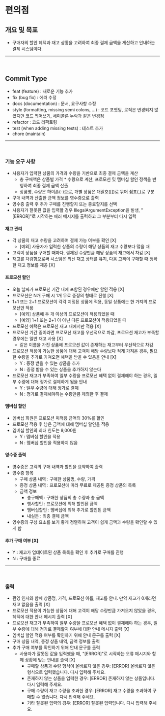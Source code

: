 # 편의점

## 개요 및 목표
- 구매자의 할인 혜택과 재고 상황을 고려하여 최종 결제 금액을 계산하고 안내하는 결제 시스템이다.
---
<br>

## Commit Type
- feat (feature) : 새로운 기능 추가
- fix (bug fix) : 에러 수정
- docs (documentation) : 문서, 요구사항 수정
- style (formatting, missing semi colons, …) : 코드 포맷팅, 로직은 변경되지 않았지만 코드 띄어쓰기, 세미콜론 누락과 같은 변경점
- refactor : 코드 리팩토링
- test (when adding missing tests) : 테스트 추가
- chore (maintain)
---
<br>

### 기능 요구 사항
- 사용자가 입력한 상품의 가격과 수량을 기반으로 최종 결제 금액을 계산
    - 총 구매액은 상품별 가격 * 수량으로 계산, 프로모션 및 멤버십 할인 정책을 반영하여 최종 결제 금액 산출
    - 상품명, 수량은 하이픈(-)으로, 개별 상품은 대괄호([])로 묶어 쉼표(,)로 구분
- 구매 내역과 산출한 금액 정보를 영수증으로 출력
- 영수증 출력 후 추가 구매를 진행할지 또는 종료할지를 선택
- 사용자가 잘못된 값을 입력할 경우 IllegalArgumentException을 발생, "[ERROR]"로 시작하는 에러 메시지를 출력하고 그 부분부터 다시 입력

#### 재고 관리
- 각 상품의 재고 수량을 고려하여 결제 가능 여부를 확인 [X]
    - [예외] 사용자가 입력한 상품의 수량이 해당 상품의 재고 수량보다 많을 때
- 고객이 상품을 구매할 때마다, 결제된 수량만큼 해당 상품의 재고에서 차감 [X]
- 재고를 차감함으로써 시스템은 최신 재고 상태를 유지, 다음 고객이 구매할 때 정확한 재고 정보를 제공 [X]

#### 프로모션 할인
- 오늘 날짜가 프로모션 기간 내에 포함된 경우에만 할인 적용 [X]
- 프로모션은 N개 구매 시 1개 무료 증정의 형태로 진행 [X]
- 1+1 또는 2+1 프로모션이 각각 지정된 상품에 적용, 동일 상품에는 한 가지의 프로모션만 적용
    - [예외] 상품에 두 개 이상의 프로모션이 적용되었을 때
    - [예외] 1+1 또는 2+1 이 아닌 다른 프로모션이 적용되었을 때
- 프로모션 혜택은 프로모션 재고 내에서만 적용 [X]
- 프로모션 기간 중이라면 프로모션 재고를 우선적으로 차감, 프로모션 재고가 부족할 경우에는 일반 재고 사용 [X]
    - 같은 이름을 가진 상품에 프로모션 값이 존재하는 재고부터 우선적으로 차감
- 프로모션 적용이 가능한 상품에 대해 고객이 해당 수량보다 적게 가져온 경우, 필요한 수량을 추가로 가져오면 혜택을 받을 수 있음을 안내 [X]
    - Y : 증정 받을 수 있는 상품을 추가
    - N : 증정 받을 수 있는 상품을 추가하지 않는다
- 프로모션 재고가 부족하여 일부 수량을 프로모션 혜택 없이 결제해야 하는 경우, 일부 수량에 대해 정가로 결제하게 됨을 안내
    - Y : 일부 수량에 대해 정가로 결제
    - N : 정가로 결제해야하는 수량만큼 제외한 후 결제

#### 멤버십 할인
- 멤버십 회원은 프로모션 미적용 금액의 30%를 할인
- 프로모션 적용 후 남은 금액에 대해 멤버십 할인을 적용
- 멤버십 할인의 최대 한도는 8,000원
    - Y : 멤버십 할인을 적용
    - N : 멤버십 할인을 적용하지 않음

#### 영수증 출력
- 영수증은 고객의 구매 내역과 할인을 요약하여 출력
- 영수증 항목
    - 구매 상품 내역 : 구매한 상품명, 수량, 가격
    - 증정 상품 내역 : 프로모션에 따라 무료로 제공된 증정 상품의 목록
    - 금액 정보
        - 총구매액 : 구매한 상품의 총 수량과 총 금액
        - 행사할인 : 프로모션에 의해 할인된 금액
        - 멤버십할인 : 멤버십에 의해 추가로 할인된 금액
        - 내실돈 : 최종 결제 금액
- 영수증의 구성 요소를 보기 좋게 정렬하여 고객이 쉽게 금액과 수량을 확인할 수 있게 함

#### 추가 구매 여부 [X]
- Y : 재고가 업데이트된 상품 목록을 확인 후 추가로 구매를 진행
- N : 구매를 종료
---
<br>

### 출력
- 환영 인사와 함께 상품명, 가격, 프로모션 이름, 재고를 안내. 만약 재고가 0개라면 재고 없음을 출력 [X]
- 프로모션 적용이 가능한 상품에 대해 고객이 해당 수량만큼 가져오지 않았을 경우, 혜택에 대한 안내 메시지 출력 [X]
- 프로모션 재고가 부족하여 일부 수량을 프로모션 혜택 없이 결제해야 하는 경우, 일부 수량에 대해 정가로 결제할지 여부에 대한 안내 메시지 출력 [X]
- 멤버십 할인 적용 여부를 확인하기 위해 안내 문구를 출력 [X]
- 구매 상품 내역, 증정 상품 내역, 금액 정보를 출력
- 추가 구매 여부를 확인하기 위해 안내 문구를 출력
    - 사용자가 잘못된 값을 입력했을 때, "[ERROR]"로 시작하는 오류 메시지와 함께 상황에 맞는 안내를 출력 [X]
        - 구매할 상품과 수량 형식이 올바르지 않은 경우: [ERROR] 올바르지 않은 형식으로 입력했습니다. 다시 입력해 주세요.
        - 존재하지 않는 상품을 입력한 경우: [ERROR] 존재하지 않는 상품입니다. 다시 입력해 주세요.
        - 구매 수량이 재고 수량을 초과한 경우: [ERROR] 재고 수량을 초과하여 구매할 수 없습니다. 다시 입력해 주세요.
        - 기타 잘못된 입력의 경우: [ERROR] 잘못된 입력입니다. 다시 입력해 주세요.


